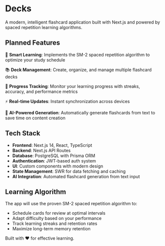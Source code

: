 # Decks

A modern, intelligent flashcard application built with Next.js and powered by spaced repetition learning algorithms.

## Planned Features 

🧠 **Smart Learning**: Implements the SM-2 spaced repetition algorithm to optimize your study schedule

📚 **Deck Management**: Create, organize, and manage multiple flashcard decks

🎯 **Progress Tracking**: Monitor your learning progress with streaks, accuracy, and performance metrics

⚡ **Real-time Updates**: Instant synchronization across devices

🤖 **AI-Powered Generation**: Automatically generate flashcards from text to save time on content creation

## Tech Stack

- **Frontend**: Next.js 14, React, TypeScript
- **Backend**: Next.js API Routes
- **Database**: PostgreSQL with Prisma ORM
- **Authentication**: JWT-based auth system
- **UI**: Custom components with modern design
- **State Management**: SWR for data fetching and caching
- **AI Integration**: Automated flashcard generation from text input

## Learning Algorithm

The app will use the proven SM-2 spaced repetition algorithm to:
- Schedule cards for review at optimal intervals
- Adapt difficulty based on your performance
- Track learning streaks and retention rates
- Maximize long-term memory retention

Built with ❤️ for effective learning.
